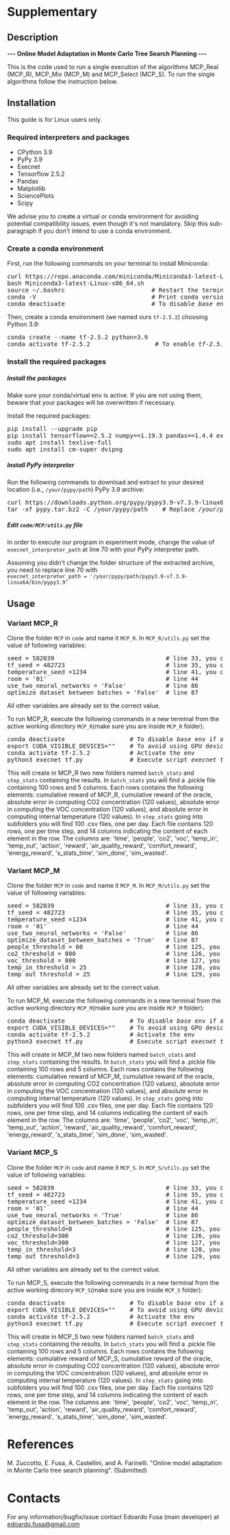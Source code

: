 # Supplementary



## Description
**--- Online Model Adaptation in Monte Carlo Tree Search Planning ---**

This is the code used to run a single execution of the algorithms MCP_Real (MCP_R), MCP_Mix (MCP_M) and MCP_Select (MCP_S). 
To run the single algorithms follow the instruction below.


## Installation
This guide is for Linux users only.


### Required interpreters and packages
- CPython 3.9
- PyPy 3.9 
- Execnet
- Tensorflow 2.5.2
- Pandas
- Matplotlib
- SciencePlots
- Scipy

We advise you to create a virtual or conda environment for avoiding potential
compatibility issues, even though it's not mandatory. Skip this sub-paragraph
if you don't intend to use a conda environment.


### Create a conda environment
First, run the following commands on your terminal to install Miniconda:
<pre>
curl https://repo.anaconda.com/miniconda/Miniconda3-latest-Linux-x86_64.sh -o Miniconda3-latest-Linux-x86_64.sh
bash Miniconda3-latest-Linux-x86_64.sh
source ~/.bashrc                        # Restart the terminal
conda -V                                # Print conda version
conda deactivate                        # To disable <i>base</i> env if active
</pre>

Then, create a conda environment (we named ours `tf-2.5.2`) choosing Python 3.9:
<pre>
conda create --name tf-2.5.2 python=3.9
conda activate tf-2.5.2                  # To enable <i>tf-2.5.2</i> env
</pre>


### Install the required packages

##### Install the packages
Make sure your conda/virtual env is active. If you are not using them, beware that
your packages will be overwritten if necessary.

Install the required packages:
<pre>
pip install --upgrade pip
pip install tensorflow==2.5.2 numpy==1.19.3 pandas==1.4.4 execnet matplotlib SciencePlots==1.0.9 scipy seaborn
sudo apt install texlive-full
sudo apt install cm-super dvipng
</pre>


##### Install PyPy interpreter
Run the following commands to download and extract to your desired location
(i.e., `/your/pypy/path`) PyPy 3.9 archive:
<pre>
curl https://downloads.python.org/pypy/pypy3.9-v7.3.9-linux64.tar.bz2 -o pypy.tar.bz2
tar -xf pypy.tar.bz2 -C /your/pypy/path    # Replace <i>/your/pypy/path</i> with a path you choose
</pre>


##### Edit `code/MCP/utils.py` file
In order to execute our program in experiment mode, change the value of
`execnet_interpreter_path` at line 70 with your PyPy interpreter path.

Assuming you didn't change the folder structure of the extracted archive,
you need to replace line 70 with  
`execnet_interpreter_path = '/your/pypy/path/pypy3.9-v7.3.9-linux64/bin/pypy3.9'`



## Usage

### Variant MCP_R
Clone the folder `MCP` in `code` and name it `MCP_R`. In `MCP_R/utils.py` set the value of following variables:
<pre>
seed = 582039                               # line 33, you can change the seed if you want
tf_seed = 482723                            # line 35, you can change the seed if you want
temperature_seed =1234						# line 41, you can change the seed if you want
room = '01'                                 # line 44 
use_two_neural_networks = 'False'           # line 86
optimize_dataset_between_batches = 'False'  # line 87
</pre>
All other variables are already set to the correct value. 

To run MCP_R, execute the following commands in a new terminal from the active working directory `MCP_R`(make sure you are inside `MCP_R` folder):
<pre>
conda deactivate                  # To disable <i>base</i> env if active
export CUDA_VISIBLE_DEVICES=""    # To avoid using GPU devices instead of CPU
conda activate tf-2.5.2           # Activate the env
python3 execnet_tf.py             # Execute script <i>execnet_tf.py</i>
</pre>

This will create in MCP_R two new folders named `batch_stats` and `step_stats` containing the results.
In `batch_stats` you will find a .pickle file containing 100 rows and 5 columns. Each rows contains the following elements: cumulative reward of MCP_R, cumulative reward of the oracle, absolute error in computing CO2 concentration (120 values), absolute error in computing the VOC concentration (120 values), and absolute error in computing internal temperature (120 values).
In `step_stats` going into subfolders you will find 100 .csv files, one per day. Each file contains 120 rows, one per time step, and 14 columns indicating the content of each element in the row. The columns are: 'time',  'people', 'co2', 'voc', 'temp_in', 'temp_out', 'action', 'reward', 'air_quality_reward', 'comfort_reward', 'energy_reward', 's_stats_time', 'sim_done', 'sim_wasted'.


### Variant MCP_M
Clone the folder `MCP` in `code` and name it `MCP_M`. In `MCP_M/utils.py` set the value of following variables:
<pre>
seed = 582039                               # line 33, you can change the seed if you want
tf_seed = 482723                            # line 35, you can change the seed if you want
temperature_seed =1234						# line 41, you can change the seed if you want
room = '01'                                 # line 44 
use_two_neural_networks = 'False'           # line 86
optimize_dataset_between_batches = 'True'   # line 87
people_threshold = 60                       # line 125, you can change the value if you want
co2_threshold = 800                         # line 126, you can change the value if you want
voc_threshold = 800                         # line 127, you can change the value if you want
temp_in_threshold = 25                      # line 128, you can change the value if you want
temp_out_threshold = 25                     # line 129, you can change the value if you want
</pre>
All other variables are already set to the correct value. 

To run MCP_M, execute the following commands in a new terminal from the active working directory `MCP_M`(make sure you are inside `MCP_M` folder):
<pre>
conda deactivate                  # To disable <i>base</i> env if active
export CUDA_VISIBLE_DEVICES=""    # To avoid using GPU devices instead of CPU
conda activate tf-2.5.2           # Activate the env
python3 execnet_tf.py             # Execute script <i>execnet_tf.py</i>
</pre>

This will create in MCP_M two new folders named `batch_stats` and `step_stats` containing the results.
In `batch_stats` you will find a .pickle file containing 100 rows and 5 columns. Each rows contains the following elements: cumulative reward of MCP_M, cumulative reward of the oracle, absolute error in computing CO2 concentration (120 values), absolute error in computing the VOC concentration (120 values), and absolute error in computing internal temperature (120 values).
In `step_stats` going into subfolders you will find 100 .csv files, one per day. Each file contains 120 rows, one per time step, and 14 columns indicating the content of each element in the row. The columns are: 'time',  'people', 'co2', 'voc', 'temp_in', 'temp_out', 'action', 'reward', 'air_quality_reward', 'comfort_reward', 'energy_reward', 's_stats_time', 'sim_done', 'sim_wasted'.


### Variant MCP_S
Clone the folder `MCP` in `code` and name it `MCP_S`. In `MCP_S/utils.py` set the value of following variables:
<pre>
seed = 582039                               # line 33, you can change the seed if you want
tf_seed = 482723                            # line 35, you can change the seed if you want
temperature_seed =1234						# line 41, you can change the seed if you want
room = '01'                                 # line 44 
use_two_neural_networks = 'True'            # line 86
optimize_dataset_between_batches = 'False'  # line 87
people_threshold=8                          # line 125, you can change the value if you want
co2_threshold=300                           # line 126, you can change the value if you want
voc_threshold=300                           # line 127, you can change the value if you want
temp_in_threshold=3                         # line 128, you can change the value if you want
temp_out_threshold=3                        # line 129, you can change the value if you want
</pre>
All other variables are already set to the correct value. 

To run MCP_S, execute the following commands in a new terminal from the active working direcory `MCP_S`(make sure you are inside `MCP_S` folder):
<pre>
conda deactivate                  # To disable <i>base</i> env if active
export CUDA_VISIBLE_DEVICES=""    # To avoid using GPU devices instead of CPU
conda activate tf-2.5.2           # Activate the env
python3 execnet_tf.py             # Execute script <i>execnet_tf.py</i>
</pre>

This will create in MCP_S two new folders named `batch_stats` and `step_stats` containing the results.
In `batch_stats` you will find a .pickle file containing 100 rows and 5 columns. Each rows contains the following elements: cumulative reward of MCP_S, cumulative reward of the oracle, absolute error in computing CO2 concentration (120 values), absolute error in computing the VOC concentration (120 values), and absolute error in computing internal temperature (120 values).
In `step_stats` going into subfolders you will find 100 .csv files, one per day. Each file contains 120 rows, one per time step, and 14 columns indicating the content of each element in the row. The columns are: 'time',  'people', 'co2', 'voc', 'temp_in', 'temp_out', 'action', 'reward', 'air_quality_reward', 'comfort_reward', 'energy_reward', 's_stats_time', 'sim_done', 'sim_wasted'.


# References
M. Zuccotto, E. Fusa, A. Castellini, and A. Farinelli. "Online model adaptation in Monte Carlo tree search planning". (Submitted)

# Contacts
For any information/bugfix/issue contact Edoardo Fusa (main developer) at edoardo.fusa@gmail.com
